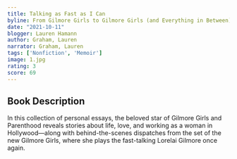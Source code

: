 ```yaml
---
title: Talking as Fast as I Can
byline: From Gilmore Girls to Gilmore Girls (and Everything in Between)
date: "2021-10-11"
blogger: Lauren Hamann
author: Graham, Lauren
narrator: Graham, Lauren
tags: ['Nonfiction', 'Memoir']
image: 1.jpg
rating: 3
score: 69
---
```



## Book Description

In this collection of personal essays, the beloved star of Gilmore Girls and Parenthood reveals stories about life, love, and working as a woman in Hollywood—along with behind-the-scenes dispatches from the set of the new Gilmore Girls, where she plays the fast-talking Lorelai Gilmore once again.